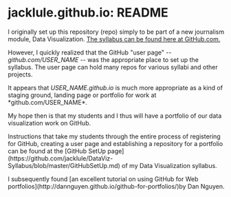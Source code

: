 # jacklule.github.io: README

<p>I originally set up this repository (repo) simply to be part of a new journalism module, Data Visualization. <a href="https://github.com/jacklule/DataViz-Syllabus">The syllabus can be found here at GitHub.com.</a></p>

<p>However, I quickly realized that the GitHub "user page" --<i>github.com/USER_NAME</i> -- was the appropriate place to set up the syllabus. The user page can hold many repos for various syllabi and other projects.</p>

<p>It appears that <i>USER_NAME.github.io</i> is much more appropriate as a kind of staging ground, landing page or portfolio for work at *github.com/USER_NAME*.</p>

<p>My hope then is that my students and I thus will have a portfolio of our data visualization work on GitHub.</p>

<p>Instructions that take my students through the entire process of registering for GitHub, creating a user page and establishing a repository for a portfolio can be found at the [GitHub SetUp page](https://github.com/jacklule/DataViz-Syllabus/blob/master/GitHubSetUp.md) of my Data Visualization syllabus.</p>

<p>I subsequently found [an excellent tutorial on using GitHub for Web portfolios](http://dannguyen.github.io/github-for-portfolios/)by Dan Nguyen.




